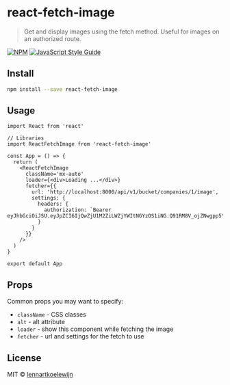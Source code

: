 # react-fetch-image

> Get and display images using the fetch method. Useful for images on an authorized route.

[![NPM](https://img.shields.io/npm/v/react-fetch-image.svg)](https://www.npmjs.com/package/react-fetch-image) [![JavaScript Style Guide](https://img.shields.io/badge/code_style-standard-brightgreen.svg)](https://standardjs.com)

## Install

```bash
npm install --save react-fetch-image
```

## Usage

```tsx
import React from 'react'

// Libraries
import ReactFetchImage from 'react-fetch-image'

const App = () => {
  return (
    <ReactFetchImage
      className='mx-auto'
      loader={<div>Loading ...</div>}
      fetcher={{
        url: 'http://localhost:8000/api/v1/bucket/companies/1/image',
        settings: {
          headers: {
            authorization: `Bearer eyJhbGciOiJSU.eyJpZCI6IjQwZjU1M2ZiLWZjYWItNGYzOS1iNG.Q91RM8V_ojZNwgpp5YMFheU2kEftilJ4BFbdTXIZLGE`
          }
        }
      }}
    />
  )
}

export default App

```

## Props

Common props you may want to specify:

- `className` - CSS classes
- `alt` - alt attribute
- `loader` - show this component while fetching the image
- `fetcher` - url and settings for the fetch to use
## License

MIT © [lennartkoelewijn](https://github.com/lennartkoelewijn)
